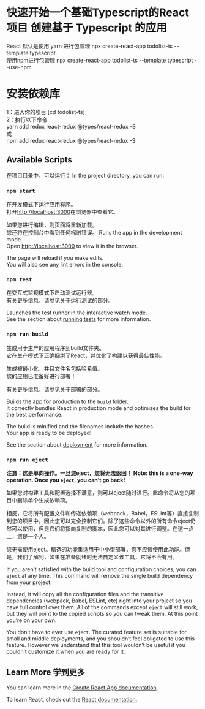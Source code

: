 # 快速开始一个基础Typescript的React项目 创建基于 Typescript 的应用

  React 默认是使用 yarn 进行包管理   npx create-react-app todolist-ts --template typescript.\
  使用npm进行包管理 npx create-react-app todolist-ts --template typescript --use-npm

# 安装依赖库 
1：进入你的项目 [cd todolist-ts]\
2：执行以下命令\
    yarn add redux react-redux @types/react-redux -S\
    或 \
    npm add redux react-redux @types/react-redux -S

## Available Scripts 

在项目目录中，可以运行：
In the project directory, you can run: 

### `npm start`
在开发模式下运行应用程序。\
打开[http://localhost:3000](http://localhost:3000)在浏览器中查看它。

如果您进行编辑，则页面将重新加载。\
您还将在控制台中看到任何棉绒错误。
Runs the app in the development mode.\
Open [http://localhost:3000](http://localhost:3000) to view it in the browser.

The page will reload if you make edits.\
You will also see any lint errors in the console.

### `npm test`

在交互式监视模式下启动测试运行器。\
有关更多信息，请参见关于[运行测试](https://facebook.github.io/create-react-app/docs/running-tests)的部分。

Launches the test runner in the interactive watch mode.\
See the section about [running tests](https://facebook.github.io/create-react-app/docs/running-tests) for more information.

### `npm run build`

生成用于生产的应用程序到build文件夹。\
它在生产模式下正确捆绑了React，并优化了构建以获得最佳性能。

生成被最小化，并且文件名包括哈希值。\
您的应用已准备好进行部署！

有关更多信息，请参见关于[部署](https://facebook.github.io/create-react-app/docs/deployment)的部分。

Builds the app for production to the `build` folder.\
It correctly bundles React in production mode and optimizes the build for the best performance.

The build is minified and the filenames include the hashes.\
Your app is ready to be deployed!

See the section about [deployment](https://facebook.github.io/create-react-app/docs/deployment) for more information.

### `npm run eject`

**注意：这是单向操作。一旦您eject，您将无法返回！**
**Note: this is a one-way operation. Once you `eject`, you can’t go back!**

如果您对构建工具和配置选择不满意，则可以eject随时进行。此命令将从您的项目中删除单个生成依赖项。

相反，它将所有配置文件和传递依赖项（webpack，Babel，ESLint等）直接复制到您的项目中，因此您可以完全控制它们。除了这些命令以外的所有命令eject仍然可以使用，但是它们将指向复制的脚本，因此您可以对其进行调整。在这一点上，您是一个人。

您无需使用eject。精选的功能集适用于中小型部署，您不应该使用此功能。但是，我们了解到，如果在准备就绪时无法自定义该工具，它将不会有用。

If you aren’t satisfied with the build tool and configuration choices, you can `eject` at any time. This command will remove the single build dependency from your project.

Instead, it will copy all the configuration files and the transitive dependencies (webpack, Babel, ESLint, etc) right into your project so you have full control over them. All of the commands except `eject` will still work, but they will point to the copied scripts so you can tweak them. At this point you’re on your own.

You don’t have to ever use `eject`. The curated feature set is suitable for small and middle deployments, and you shouldn’t feel obligated to use this feature. However we understand that this tool wouldn’t be useful if you couldn’t customize it when you are ready for it.

## Learn More 学到更多

You can learn more in the [Create React App documentation](https://facebook.github.io/create-react-app/docs/getting-started).

To learn React, check out the [React documentation](https://reactjs.org/).
